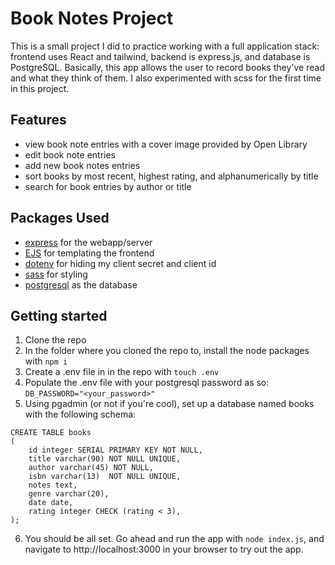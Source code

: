 # Book Notes Project

This is a small project I did to practice working with a full application stack: frontend uses React and tailwind, backend is express.js, and database
is PostgreSQL. Basically, this app allows the user to record books they've read and what they think of them. I also experimented with scss for
the first time in this project.

## Features

- view book note entries with a cover image provided by Open Library
- edit book note entries
- add new book notes entries
- sort books by most recent, highest rating, and alphanumerically by title
- search for book entries by author or title

## Packages Used

- [express](https://expressjs.com/) for the webapp/server
- [EJS](https://ejs.co/) for templating the frontend
- [dotenv](https://www.npmjs.com/package/dotenv) for hiding my client secret and client id
- [sass](https://sass-lang.com/) for styling
- [postgresql](https://www.postgresql.org/) as the database

## Getting started

1. Clone the repo
2. In the folder where you cloned the repo to, install the node packages with `npm i`
3. Create a .env file in in the repo with `touch .env`
4. Populate the .env file with your postgresql password as so: `DB_PASSWORD="<your_password>"`
5. Using pgadmin (or not if you're cool), set up a database named books with the following schema:

```
CREATE TABLE books
(
    id integer SERIAL PRIMARY KEY NOT NULL,
    title varchar(90) NOT NULL UNIQUE,
    author varchar(45) NOT NULL,
    isbn varchar(13)  NOT NULL UNIQUE,
    notes text,
    genre varchar(20),
    date date,
    rating integer CHECK (rating < 3),
);
```

6. You should be all set. Go ahead and run the app with `node index.js`, and navigate to http://localhost:3000 in your browser to try out the app.
